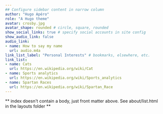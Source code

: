 ```yaml
---
## Configure sidebar content in narrow column
author: "Hugo Apéro"
role: "A Hugo theme"
avatar: crosby.jpg
avatar_shape: rounded # circle, square, rounded
show_social_links: true # specify social accounts in site config
show_audio_link: false
audio_link: 
- name: How to say my name
  url: audio.m4a
link_list_label: "Personal Interests" # bookmarks, elsewhere, etc.
link_list:
- name: Cats
  url: https://en.wikipedia.org/wiki/Cat
- name: Sports analytics
  url: https://en.wikipedia.org/wiki/Sports_analytics
- name: Spartan Races
  url: https://en.wikipedia.org/wiki/Spartan_Race
---
```


** index doesn't contain a body, just front matter above.
See about/list.html in the layouts folder **